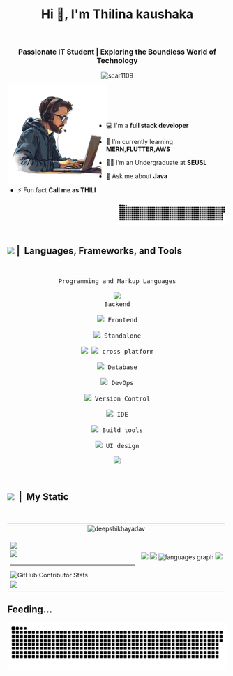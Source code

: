 <!--
**ThilinaKaushaka/ThilinaKaushaka** is a ✨ _special_ ✨ repository because its `README.md` (this file) appears on your GitHub profile.

Here are some ideas to get you started:

- 🔭 I’m currently working on ...
- 🌱 I’m currently learning ...
- 👯 I’m looking to collaborate on ...
- 🤔 I’m looking for help with ...
- 💬 Ask me about ...
- 📫 How to reach me: ...
- 😄 Pronouns: ...
- ⚡ Fun fact: ...
-->

<h1 align="center">Hi 👋, I'm Thilina kaushaka</h1><br>
<h3 align="center">Passionate IT Student | Exploring the Boundless World of Technology</h3>
<p align="center"> <img src="https://komarev.com/ghpvc/?username=ThilinaKaushaka&label=Profile%20views&color=0e75b6&style=flat" alt="scar1109" /> </p>


<img align="left" width="45%"  src="—Pngtree—freelancer software developer programmer coder_16198325.png"/><br><br><br><br>


 
  
- 💻 I'm a **full stack developer**
    
- 🌱 I’m currently learning **MERN,FLUTTER,AWS**

- 🧑‍🎓 I’m an Undergraduate at **SEUSL**

- 💬 Ask me about **Java**
  
- ⚡ Fun fact **Call me as THILI**

<img width="50%" align="right" src="https://raw.githubusercontent.com/ThilinaKaushaka/ThilinaKaushaka/output/github-contribution-grid-snake-dark.svg" alt="Snake animation" />


<br><br>
<br><br>
<h2><img src="https://media.giphy.com/media/iY8CRBdQXODJSCERIr/giphy.gif" width="30px">&nbsp;|&nbsp; Languages, Frameworks, and Tools </h2><br>

<p align=center margin="5">

 <kbd>
   <kbd>Programming and Markup Languages</kbd><br><br>
   <img height="40" src="https://skillicons.dev/icons?i=java,javascript,typescript,dart,python,c,html,css"/>
 </kbd><br>

 <kbd>
   <kbd>Backend</kbd><br><br>
   <img height="40" src="https://skillicons.dev/icons?i=spring,express"/>
 </kbd>

 <kbd>
   <kbd>Frontend</kbd><br><br>
   <img height="40" src="https://skillicons.dev/icons?i=angular,react,bootstrap,tailwind"/>
 </kbd>

 <kbd>
   <kbd>Standalone</kbd><br><br>
   <img height="40" src="https://skillicons.dev/icons?i=electron"/>
   <img height="40" src="https://www.qftest.com/blog/resources/JavaFX.png" />
 </kbd>

 <kbd>
   <kbd>cross platform</kbd><br><br>
   <img height="40" src="https://skillicons.dev/icons?i=flutter"/>
 </kbd>

 <kbd>
   <kbd>Database</kbd><br><br>
   <img height="40" src="https://skillicons.dev/icons?i=mysql,mongodb"/>
 </kbd>

 <kbd>
   <kbd>DevOps</kbd><br><br>
   <img height="40" src="https://skillicons.dev/icons?i=aws,docker"/>
 </kbd>

 <kbd>
   <kbd>Version Control</kbd><br><br>
   <img height="40" src="https://skillicons.dev/icons?i=github,git"/>
 </kbd>

 <kbd>
   <kbd>IDE</kbd><br><br>
   <img height="40" src="https://skillicons.dev/icons?i=idea,vscode,webstorm,androidstudio,pycharm"/>
 </kbd>

 <kbd>
   <kbd>Build tools</kbd><br><br>
   <img height="40" src="https://skillicons.dev/icons?i=maven,npm,vite"/>
 </kbd>

 <kbd>
   <kbd>UI design</kbd><br><br>
   <img height="40" src="https://skillicons.dev/icons?i=figma"/>
 </kbd>
</p>






<br>




<h2><img src="https://media.giphy.com/media/ObNTw8Uzwy6KQ/giphy.gif" width="30px">&nbsp;&nbsp;|&nbsp; My Static </h2><br>
  <table>
  <tr>
    <td colspan="2">
      <div align="center">
        <img width="100%"  src="https://github-profile-summary-cards.vercel.app/api/cards/profile-details?username=ThilinaKaushaka&theme=tokyonight&hide_border=true"alt="deepshikhayadav"/>
      </div>
    </td>
  </tr>
  <tr></tr>
  <tr>
    <td width="60%"><br>
      <img width="100%"  src="https://github-readme-streak-stats.herokuapp.com/?user=ThilinaKaushaka&theme=tokyonight&hide_border=true&bg_color=0D1117" /><br>
      <img width="100%" src="https://github-readme-stats.vercel.app/api?username=ThilinaKaushaka&show_icons=true&theme=tokyonight&hide_border=true&bg_color=0D1117" /><br>
      <hr>
      <img src="https://github-contributor-stats.vercel.app/api?username=ThilinaKaushaka&limit=5&theme=tokyonight&combine_all_yearly_contributions=true&hide_border=true&bg_color=0D1117" alt="GitHub Contributor Stats" />
    </td>
    <td rowspan="2">
      <img src="http://github-profile-summary-cards.vercel.app/api/cards/productive-time?username=ThilinaKaushaka&theme=tokyonight&utcOffset=8">
      <img width="100%" src="https://github-readme-stats.vercel.app/api/top-langs/?username=ThilinaKaushaka&langs_count=8&theme=tokyonight&layout=compact&hide_border=true"/>
      <img  alt="languages graph" src="http://github-profile-summary-cards.vercel.app/api/cards/most-commit-language?username=ThilinaKaushaka&theme=tokyonight&layout=compact&hide_border=true"/>
      <img src="http://github-profile-summary-cards.vercel.app/api/cards/repos-per-language?username=ThilinaKaushaka&theme=tokyonight">
    </td>
  </tr>
  <tr rowspan="2"></tr>
  <tr>
    <td colspan="2">
      <img src="https://github-readme-activity-graph.vercel.app/graph?username=ThilinaKaushaka&bg_color=0d1117&color=58a6ff&line=8b949e&point=f7786b&theme=tokyonight&area=true&hide_border=true" />
    </td>
  </tr>
</table>


## Feeding...
![Snake animation](https://raw.githubusercontent.com/ThilinaKaushaka/ThilinaKaushaka/output/github-contribution-grid-snake-dark.svg)

